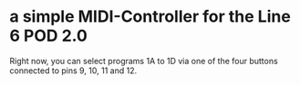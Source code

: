 # a simple MIDI-Controller for the Line 6 POD 2.0

Right now, you can select programs 1A to 1D via one of the four buttons connected to pins 9, 10, 11 and 12.


